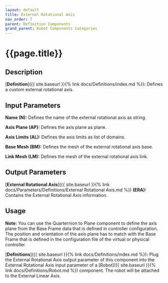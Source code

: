 ```yaml
---
layout: default
title: External Rotational Axis
nav_order: 7
parent: Definition Components
grand_parent: Robot Components Categories
---
```


# **{{page.title}}**

## **Description**

[**Definition**]({{ site.baseurl }}{% link docs/Definitions/index.md %})**:** 
Defines a custom external rotational axis.

## **Input Parameters**

**Name (N):** Defines the name of the external rotational axis as string.

**Axis Plane (AP):** Defines the axis plane as plane.

**Axis Limits (AL):** Defines the axis limits as list of domains.

**Base Mesh (BM):** Defines the mesh of the external rotational axis base.

**Link Mesh (LM):** Defines the mesh of the external rotational axis link.

## **Output Parameters**

[**External Rotational Axis**]({{ site.baseurl }}{% link docs/Parameters/Definitions/External Rotational Axis.md %}) **(ERA):** Contains the External Rotational Axis information.

## **Usage**

**Note:** You can use the Quarternion to Plane component to define the axis plane from the Base Frame data that is defined in controller configuration. The position and orientation of the axis plane has to match with the Base Frame that is defined in the configuration file of the virtual or physical controller. 

[**Definitions**]({{ site.baseurl }}{% link docs/Definitions/index.md %})**:** Plug the External Rotational Axis output parameter of this component into the External Rotational Axis input parameter of a [Robot]({{ site.baseurl }}{% link docs/Definitions/Robot.md %}) component. The robot will be attached to the External Linear Axis.
